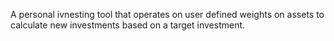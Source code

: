 A personal ivnesting tool that operates on user defined weights on assets to calculate new investments based on a target investment.

